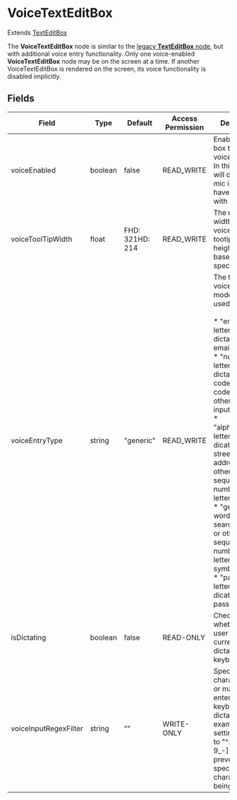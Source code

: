 VoiceTextEditBox
================

Extends [TextEditBox](/docs/references/scenegraph/widget-nodes/texteditbox.md)

The **VoiceTextEditBox** node is similar to the [legacy **TextEditBox** node](/docs/references/scenegraph/widget-nodes/texteditbox.md), but with additional voice entry functionality. Only one voice-enabled **VoiceTextEditBox** node may be on the screen at a time. If another VoiceTextEditBox is rendered on the screen, its voice functionality is disabled implicitly.

Fields
------

| Field | Type | Default | Access Permission | Description |
| --- | --- | --- | --- | --- |
| voiceEnabled | boolean | false | READ\_WRITE | Enables the text box to be voice-enabled. In this case, it will display a mic icon and have a voice UI with voice hints. |
| voiceToolTipWidth | float | FHD: 321HD: 214 | READ\_WRITE | The maximum width of the voice hint tootip. The height scales based on the specified width. |
| voiceEntryType | string | "generic" | READ\_WRITE | The type of voice entry mode to be used:  <br><br>*   "email": letter-by-letter dictation for emails.<br>*   "numeric": letter-by-letter dictation for PIN codes, zip codes, and other numeric input.<br>*   "alphanumeric": letter-by-letter dication for street addresses or other sequences of numbers and letters.<br>*   "generic": Full word input for search queries or other sequences of numbers, letters and symbols.<br>*   "password": letter-by-letter dication for passwords. |
| isDictating | boolean | false | READ-ONLY | Checks whether the user is currently dictating to the keyboard. |
| voiceInputRegexFilter | string | ""  | WRITE-ONLY | Specify which characters may or may not be entered on the keyboard via dictation. For example, setting this field to "^\[A-Za-z0-9\_-\]\*$" prevents any special characters from being entered. |